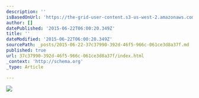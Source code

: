 ```yaml
---
description: ''
isBasedOnUrl: 'https://the-grid-user-content.s3-us-west-2.amazonaws.com/7cb77059-0834-458f-a1ee-a3c75984ed6a.jpg'
author: []
datePublished: '2015-06-22T06:00:20.349Z'
title: ''
dateModified: '2015-06-22T06:00:20.349Z'
sourcePath: _posts/2015-06-22-37c37990-392d-46f5-966c-061ce3d8a37f.md
published: true
url: 37c37990-392d-46f5-966c-061ce3d8a37f/index.html
_context: 'http://schema.org'
_type: Article

---
```

![](https://the-grid-user-content.s3-us-west-2.amazonaws.com/7cb77059-0834-458f-a1ee-a3c75984ed6a.jpg)